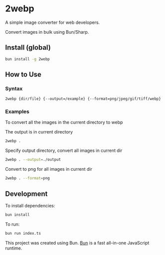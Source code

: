 # 2webp

A simple image converter for web developers.

Convert images in bulk using Bun/Sharp.

## Install (global)

```bash
bun install -g 2webp
```

## How to Use

### Syntax

```bash
2webp {dir/file} {--output=/example} {--format=png/jpeg/gif/tiff/webp}
```

### Examples

To convert all the images in the current directory to webp

The output is in current directory

```bash
2webp .
```

Specify output directory, convert all images in current dir
```bash
2webp . --output=./output
```

Convert to png for all images in current dir
```bash
2webp . --format=png
```

## Development

To install dependencies:

```bash
bun install
```

To run:

```bash
bun run index.ts
```

This project was created using Bun. [Bun](https://bun.sh) is a fast all-in-one JavaScript runtime.
